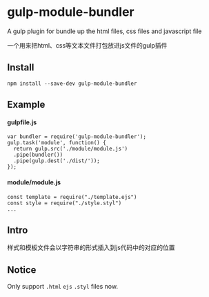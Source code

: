 # gulp-module-bundler
A gulp plugin for bundle up the html files, css files and javascript file

一个用来把html、css等文本文件打包放进js文件的gulp插件

## Install
    npm install --save-dev gulp-module-bundler

## Example
#### gulpfile.js
    var bundler = require('gulp-module-bundler');
    gulp.task('module', function() {
      return gulp.src('./module/module.js')
      .pipe(bundler())
      .pipe(gulp.dest('./dist/'));
    });

#### module/module.js
    const template = require("./template.ejs")
    const style = require("./style.styl")
    ...

## Intro
样式和模板文件会以字符串的形式插入到js代码中的对应的位置

## Notice
Only support `.html` `ejs` `.styl` files now.
